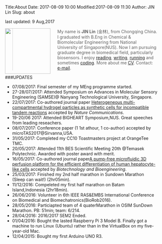 Title:About
Date: 2017-08-09 10:00
Modified:2017-08-09 11:30
Author: JIN Lin
Slug: about


last updated:    9 Aug,2017

<img src="/images/avatar.jpg" align="left" width="150" style="padding-right:20px;"/>

> My name is **JIN Lin** (金林), from Chongqing China. I graduated with B.Eng in Chemical & Biomolecular Engineering from National University of Singapore(NUS). Now I am pursuing graduate degree in biomedical field, particularly biosensors.
> I enjoy [reading](https://www.douban.com/people/auvillage/), [writing](https://www.quora.com/profile/Forrest-Jin), [running](http://linnus.net/posts/2016/Jul/23/ToastMasters-CC3-Get-to-the-Point/) and sometimes [coding](http://github.com/DanceOfDragon). More about me [CV](/pdfs/CV-JinLin-2017.pdf). Contact: <a href="jin@linnus.net">e-mail</a>. 



###UPDATES

- 07/08/2017: Final semester of my MEng programme started.
- 27-28/07/2017: Attended Symposium on Advances in Molecular Sensory Engineering (SAMSE)@ Nanyang Technological University, Singapore. 
- 22/07/2017: Co-authored journal paper [Heterogeneous multi-compartmental hydrogel particles as synthetic cells for incompatible tandem reactions]() accepted by *Nature Communications*.
- 19-20/06 2017: Attended BIGHEART Symposium,NUS. Great speeches from leading reseachers. 
- 08/07/2017: Conference paper (1 1st athour, 1 co-author) accepted by microTAS2017@Sirvanna,USA.
- 31/05/2017: Completed my CC10 Toastmasters project at OrangeTee TMC.
- 20/05/2017: Attended 11th BES Scientific Meeting 20th @Temasek Polytechnic. Awarded with poster award with merit.
- 16/05/2017: Co-authored journal paper[A pump-free microfluidic 3D perfusion platform for the efficient differentiation of human hepatocyte-like cells](http://onlinelibrary.wiley.com/doi/10.1002/bit.26341/abstract) accepted by *Biotechnology and Bioengineering*.
- 25/03/2017: Finished my 2nd half marathon in Sundown Marathon (Sleep can wait!) (2hr05min).
- 11/12/2016: Compeleted my first half marathon on Batam Island,Indonesia (2hr18min). 
- 26/06/2016: Volunteer in 6th IEEE RAS&EMBS International Conference on Biomedical and Biomechatronics(BioRob2016).
- 28/05/2016: Particiapted team of 4 quaterMarathon in OSIM SunDown Marathon. PB: 51min; team: 6/214.
- 28/04/2016: 2016/2017 SEM2 Ended.
- 01/04/2016: Bought the lasted Raspberry Pi 3 Model B. Finally got a machine to run Linux (Ubuntu) rather than  in the VirtualBox on my five-year-old Mac.
- 12/04/2015: Bought my first Arduino UNO R3.








